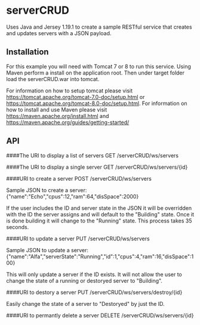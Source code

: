 # serverCRUD
Uses Java and Jersey 1.19.1 to create a sample RESTful service that creates and updates servers with a JSON payload.

## Installation
For this example you will need with Tomcat 7 or 8 to run this service. Using Maven perform a install on the application root. 
Then under target folder load the serverCRUD.war into tomcat.

For information on how to setup tomcat please visit https://tomcat.apache.org/tomcat-7.0-doc/setup.html or https://tomcat.apache.org/tomcat-8.0-doc/setup.html.
For information on how to install and use Maven please visit https://maven.apache.org/install.html and https://maven.apache.org/guides/getting-started/



## API
####The URI to display a  list of servers 
GET
/serverCRUD/ws/servers

####The URI to display a single server
GET
/serverCRUD/ws/servers/{id}

####URI to create a server
POST
/serverCRUD/ws/servers

Sample JSON to create a server:
{"name":"Echo","cpus":12,"ram":64,"disSpace":2000}

If the user includes the ID and server state in the JSON it will be overridden with the ID the server assigns and will default
to the "Building" state. Once it is done building it will change to the "Running" state. This process takes 35 seconds.

####URI to update a server
PUT
/serverCRUD/ws/servers

Sample JSON to update a server:
{"name":"Alfa","serverState":"Running","id":1,"cpus":4,"ram":16,"disSpace":100}

This will only update a server if the ID exists. It will not allow the user to change the state of a running 
or destoryed server to "Building".

####URI to destory a server
PUT
/serverCRUD/ws/servers/destroy/{id}

Easily change the state of a server to "Destoryed" by just the ID.

####URI to permantly delete a server
DELETE
/serverCRUD/ws/servers/{id}





